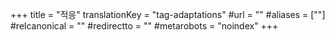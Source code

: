 +++
title = "적응"
translationKey = "tag-adaptations"
#url = ""
#aliases = [""]
#relcanonical = ""
#redirectto = ""
#metarobots = "noindex"
+++
